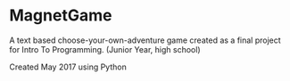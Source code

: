 # MagnetGame
A text based choose-your-own-adventure game created as a final project for Intro To Programming. (Junior Year, high school)

Created May 2017 using Python
